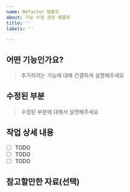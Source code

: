 ```yaml
---
name: Refactor 템플릿
about: 기능 수정 관련 템플릿
title: ''
labels: ''

---
```


## 어떤 기능인가요?

> 추가하려는 기능에 대해 간결하게 설명해주세요

## 수정된 부분

> 수정된 부분에 대해서 설명해주세요

## 작업 상세 내용

- [ ] TODO
- [ ] TODO
- [ ] TODO

## 참고할만한 자료(선택)
